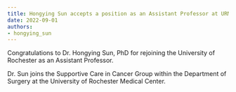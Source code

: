 ```yaml
---
title: Hongying Sun accepts a position as an Assistant Professor at URMC.
date: 2022-09-01
authors:
- hongying_sun
---
```


Congratulations to Dr. Hongying Sun, PhD for rejoining the University of Rochester as an Assistant Professor.

<!--more-->

Dr. Sun joins the Supportive Care in Cancer Group within the Department of Surgery at the University of Rochester Medical Center. 